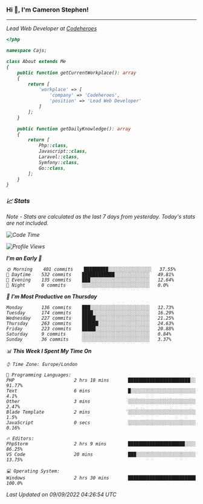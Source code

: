### Hi 👋, I'm Cameron Stephen!
<hr>
<p><em>Lead Web Developer at <a href="https://codeheroes.co.uk">Codeheroes</a></p>


```php
<?php

namespace Cajs;

class About extends Me
{
    public function getCurrentWorkplace(): array
    {
        return [
            'workplace' => [
                'company' => 'Codeheroes',
                'position' => 'Lead Web Developer'
            ]
        ];
    }

    public function getDailyKnowledge(): array
    {
        return [
            Php::class,
            Javascript::class,
            Laravel::class,
            Symfony::class,
            Go::class,
        ];
    }
}
```

### 📈 Stats
<p><em>Note - Stats are calculated as the last 7 days from yesterday. Today's stats are not included.</em></p>


<!--START_SECTION:waka-->
![Code Time](http://img.shields.io/badge/Code%20Time-3%2C103%20hrs%2036%20mins-blue)

![Profile Views](http://img.shields.io/badge/Profile%20Views-0-blue)

**I'm an Early 🐤** 

```text
🌞 Morning    401 commits    █████████░░░░░░░░░░░░░░░░   37.55% 
🌆 Daytime    532 commits    ████████████░░░░░░░░░░░░░   49.81% 
🌃 Evening    135 commits    ███░░░░░░░░░░░░░░░░░░░░░░   12.64% 
🌙 Night      0 commits      ░░░░░░░░░░░░░░░░░░░░░░░░░   0.0%

```
📅 **I'm Most Productive on Thursday** 

```text
Monday       136 commits    ███░░░░░░░░░░░░░░░░░░░░░░   12.73% 
Tuesday      174 commits    ████░░░░░░░░░░░░░░░░░░░░░   16.29% 
Wednesday    227 commits    █████░░░░░░░░░░░░░░░░░░░░   21.25% 
Thursday     263 commits    ██████░░░░░░░░░░░░░░░░░░░   24.63% 
Friday       223 commits    █████░░░░░░░░░░░░░░░░░░░░   20.88% 
Saturday     9 commits      ░░░░░░░░░░░░░░░░░░░░░░░░░   0.84% 
Sunday       36 commits     ░░░░░░░░░░░░░░░░░░░░░░░░░   3.37%

```


📊 **This Week I Spent My Time On** 

```text
⌚︎ Time Zone: Europe/London

💬 Programming Languages: 
PHP                      2 hrs 18 mins       ███████████████████████░░   91.77% 
Text                     6 mins              █░░░░░░░░░░░░░░░░░░░░░░░░   4.1% 
Other                    3 mins              ░░░░░░░░░░░░░░░░░░░░░░░░░   2.47% 
Blade Template           2 mins              ░░░░░░░░░░░░░░░░░░░░░░░░░   1.5% 
JavaScript               0 secs              ░░░░░░░░░░░░░░░░░░░░░░░░░   0.16%

🔥 Editors: 
PhpStorm                 2 hrs 9 mins        █████████████████████░░░░   86.25% 
VS Code                  20 mins             ███░░░░░░░░░░░░░░░░░░░░░░   13.75%

💻 Operating System: 
Windows                  2 hrs 30 mins       █████████████████████████   100.0%

```


 Last Updated on 09/09/2022 04:26:54 UTC
<!--END_SECTION:waka-->

